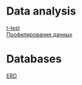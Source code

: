 # Data analysis
[t-test](https://github.com/igor-zalevskii/code-lab/tree/main/data-analysis/delivery)  
[Профилирование данных](https://github.com/igor-zalevskii/code-lab/tree/main/data-analysis/employees)  


# Databases
[ERD](https://github.com/igor-zalevskii/code-lab/tree/main/data-analysis/erd-bank)
